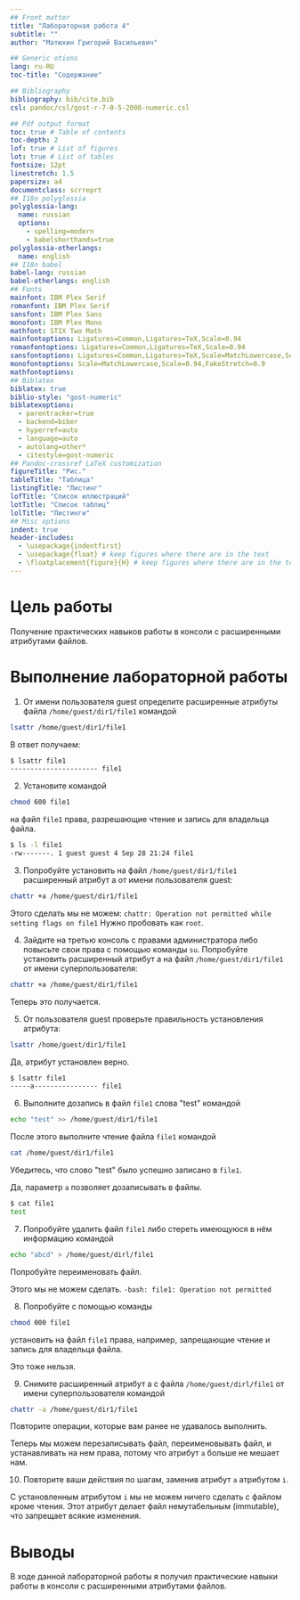 ```yaml
---
## Front matter
title: "Лабораторная работа 4"
subtitle: ""
author: "Матюхин Григорий Васильевич"

## Generic otions
lang: ru-RU
toc-title: "Содержание"

## Bibliography
bibliography: bib/cite.bib
csl: pandoc/csl/gost-r-7-0-5-2008-numeric.csl

## Pdf output format
toc: true # Table of contents
toc-depth: 2
lof: true # List of figures
lot: true # List of tables
fontsize: 12pt
linestretch: 1.5
papersize: a4
documentclass: scrreprt
## I18n polyglossia
polyglossia-lang:
  name: russian
  options:
	- spelling=modern
	- babelshorthands=true
polyglossia-otherlangs:
  name: english
## I18n babel
babel-lang: russian
babel-otherlangs: english
## Fonts
mainfont: IBM Plex Serif
romanfont: IBM Plex Serif
sansfont: IBM Plex Sans
monofont: IBM Plex Mono
mathfont: STIX Two Math
mainfontoptions: Ligatures=Common,Ligatures=TeX,Scale=0.94
romanfontoptions: Ligatures=Common,Ligatures=TeX,Scale=0.94
sansfontoptions: Ligatures=Common,Ligatures=TeX,Scale=MatchLowercase,Scale=0.94
monofontoptions: Scale=MatchLowercase,Scale=0.94,FakeStretch=0.9
mathfontoptions:
## Biblatex
biblatex: true
biblio-style: "gost-numeric"
biblatexoptions:
  - parentracker=true
  - backend=biber
  - hyperref=auto
  - language=auto
  - autolang=other*
  - citestyle=gost-numeric
## Pandoc-crossref LaTeX customization
figureTitle: "Рис."
tableTitle: "Таблица"
listingTitle: "Листинг"
lofTitle: "Список иллюстраций"
lotTitle: "Список таблиц"
lolTitle: "Листинги"
## Misc options
indent: true
header-includes:
  - \usepackage{indentfirst}
  - \usepackage{float} # keep figures where there are in the text
  - \floatplacement{figure}{H} # keep figures where there are in the text
---
```


# Цель работы

Получение практических навыков работы в консоли с расширенными атрибутами файлов.

# Выполнение лабораторной работы

1. От имени пользователя guest определите расширенные атрибуты файла
`/home/guest/dir1/file1` командой
```bash
lsattr /home/guest/dir1/file1
```

В ответ получаем:
```bash
$ lsattr file1
---------------------- file1
```

2. Установите командой
```bash
chmod 600 file1
```
на файл `file1` права, разрешающие чтение и запись для владельца файла.

```bash
$ ls -l file1
-rw-------. 1 guest guest 4 Sep 28 21:24 file1
```

3. Попробуйте установить на файл `/home/guest/dir1/file1` расширенный атрибут a от имени пользователя guest:
```bash
chattr +a /home/guest/dir1/file1
```
Этого сделать мы не можем: `chattr: Operation not permitted while setting flags on file1`
Нужно пробовать как `root`.

4. Зайдите на третью консоль с правами администратора либо повысьте
свои права с помощью команды `su`. Попробуйте установить
расширенный атрибут a на файл `/home/guest/dir1/file1` от имени суперпользователя:
```bash
chattr +a /home/guest/dir1/file1
```
Теперь это получается.

5. От пользователя guest проверьте правильность установления атрибута:
```bash
lsattr /home/guest/dir1/file1
```
Да, атрибут установлен верно.
```bash
$ lsattr file1
-----a---------------- file1
```

6. Выполните дозапись в файл `file1` слова "test" командой
```bash
echo "test" >> /home/guest/dir1/file1
```
После этого выполните чтение файла `file1` командой
```bash
cat /home/guest/dir1/file1
```
Убедитесь, что слово "test" было успешно записано в `file1`.

Да, параметр `a` позволяет дозаписывать в файлы.
```bash
$ cat file1
test
```

7. Попробуйте удалить файл `file1` либо стереть имеющуюся в нём информацию командой
```bash
echo "abcd" > /home/guest/dirl/file1
```
Попробуйте переименовать файл.

Этого мы не можем сделать. `-bash: file1: Operation not permitted`

8. Попробуйте с помощью команды
```bash
chmod 000 file1
```
установить на файл `file1` права, например, запрещающие чтение и запись для владельца файла.

Это тоже нельзя.

9. Снимите расширенный атрибут a с файла `/home/guest/dirl/file1` от
имени суперпользователя командой
```bash
chattr -a /home/guest/dir1/file1
```
Повторите операции, которые вам ранее не удавалось выполнить.

Теперь мы можем перезаписывать файл, переименовывать файл,
и устанавливать на нем права, потому что атрибут `a` больше не мешает нам.

10. Повторите ваши действия по шагам, заменив атрибут `a` атрибутом `i`.

С установленным атрибутом `i` мы не можем ничего сделать с файлом кроме чтения.
Этот атрибут делает файл немутабельным (immutable), что запрещает всякие изменения.

# Выводы

В ходе данной лабораторной работы я получил практические навыки работы в консоли с расширенными атрибутами файлов.
